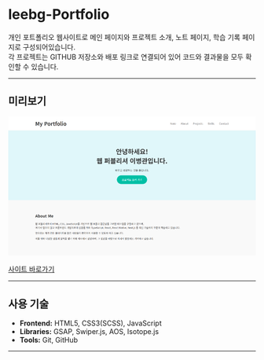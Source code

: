# leebg-Portfolio

개인 포트폴리오 웹사이트로 메인 페이지와 프로젝트 소개, 노트 페이지, 학습 기록 페이지로 구성되어있습니다.  
각 프로젝트는 GITHUB 저장소와 배포 링크로 연결되어 있어 코드와 결과물을 모두 확인할 수 있습니다.

---

## 미리보기

![Portfolio Thumbnail](./img/portfolio-thumbnail-a.png)

[사이트 바로가기](https://strong-cuchufli-e8731c.netlify.app/)

---

## 사용 기술

- **Frontend:** HTML5, CSS3(SCSS), JavaScript
- **Libraries:** GSAP, Swiper.js, AOS, Isotope.js
- **Tools:** Git, GitHub

---
